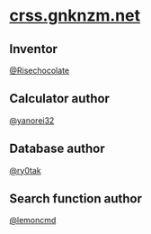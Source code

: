 # [crss.gnknzm.net](https://crss.gnknzm.net) 

## Inventor
[@Risechocolate](https://github.com/Risecholate)

## Calculator author
[@yanorei32](https://github.com/yanorei32)

## Database author
[@ry0tak](https://github.com/ry0tak)

## Search function author
[@lemoncmd](https://github.com/lemoncmd)
